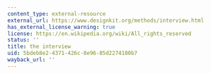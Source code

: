 ```yaml
---
content_type: external-resource
external_url: https://www.designkit.org/methods/interview.html
has_external_license_warning: true
license: https://en.wikipedia.org/wiki/All_rights_reserved
status: ''
title: the interview
uid: 5bdeb8e2-4371-426c-8e96-85d2274180b7
wayback_url: ''
---
```

